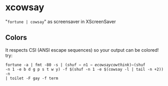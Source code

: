 # xcowsay
"<code>fortune | cowsay</code>" as screensaver in XScreenSaver

## Colors
It respects CSI (ANSI escape sequences) so your output can be colored!
try:

<code>fortune -a | fmt -80 -s | $(shuf -n 1 -e cowsay cowthink) -$(shuf -n 1 -e b d g p s t w y) -f $(shuf -n 1 -e $(cowsay -l | tail -n +2)) -n | toilet -F gay -f term</code>
